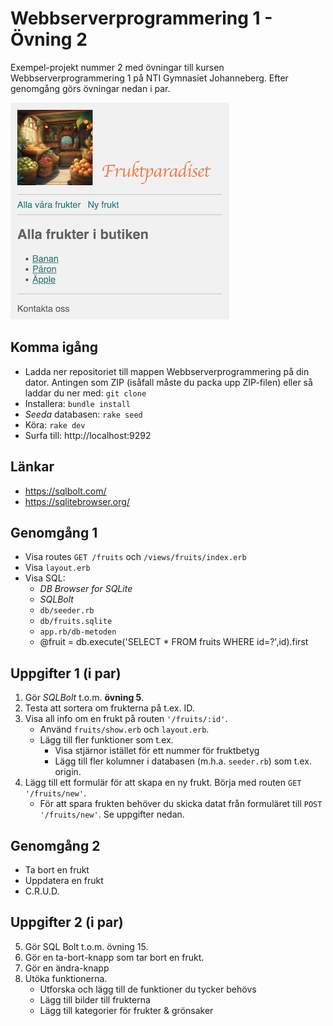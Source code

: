 # Webbserverprogrammering 1 - Övning 2
Exempel-projekt nummer 2 med övningar till kursen Webbserverprogrammering 1 på NTI Gymnasiet Johanneberg. 
Efter genomgång görs övningar nedan i par.

![Alt text](docs/img/fruktparadiset.png)

## Komma igång
* Ladda ner repositoriet till mappen Webbserverprogrammering på din dator. Antingen som ZIP (isåfall måste du packa upp ZIP-filen) eller så laddar du ner med: `git clone`
* Installera: `bundle install`
* *Seeda* databasen: `rake seed`
* Köra: `rake dev`
* Surfa till: http://localhost:9292

## Länkar
* https://sqlbolt.com/
* https://sqlitebrowser.org/

## Genomgång 1
* Visa routes `GET /fruits` och `/views/fruits/index.erb`
* Visa `layout.erb`
* Visa SQL:
    * *DB Browser for SQLite*
    * *SQLBolt*
    * `db/seeder.rb`
    * `db/fruits.sqlite`
    * `app.rb/db-metoden` 
    * @fruit = db.execute('SELECT * FROM fruits WHERE id=?',id).first

## Uppgifter 1 (i par)
1. Gör *SQLBolt* t.o.m. **övning 5**.
2. Testa att sortera om frukterna på t.ex. ID.
3. Visa all info om en frukt på routen `'/fruits/:id'`. 
    * Använd `fruits/show.erb` och `layout.erb`.
    * Lägg till fler funktioner som t.ex. 
        * Visa stjärnor istället för ett nummer för fruktbetyg
        * Lägg till fler kolumner i databasen (m.h.a. `seeder.rb`) som t.ex. origin.
4. Lägg till ett formulär för att skapa en ny frukt. Börja med routen `GET '/fruits/new'`. 
    * För att spara frukten behöver du skicka datat från formuläret till `POST '/fruits/new'`. Se uppgifter nedan.

## Genomgång 2
* Ta bort en frukt
* Uppdatera en frukt
* C.R.U.D.

## Uppgifter 2 (i par)
5. Gör SQL Bolt t.o.m. övning 15.
6. Gör en ta-bort-knapp som tar bort en frukt.
7. Gör en ändra-knapp
8. Utöka funktionerna.
    * Utforska och lägg till de funktioner du tycker behövs
    * Lägg till bilder till frukterna
    * Lägg till kategorier för frukter & grönsaker